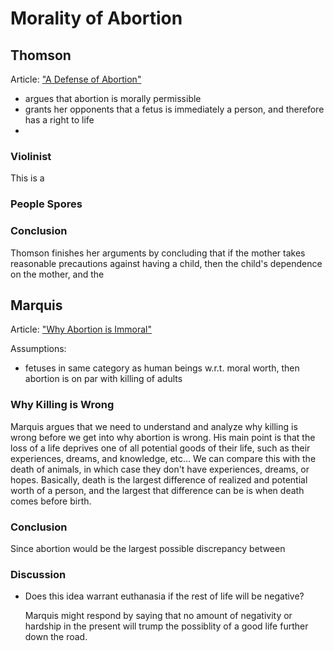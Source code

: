 # Morality of Abortion

## Thomson

Article: ["A Defense of
Abortion"](http://spot.colorado.edu/~heathwoo/Phil160,Fall02/thomson.htm)

* argues that abortion is morally permissible
* grants her opponents that a fetus is immediately a person, and therefore has
  a right to life
* 

### Violinist

This is a 

### People Spores

### Conclusion

Thomson finishes her arguments by concluding that if the mother takes
reasonable precautions against having a child, then the child's dependence on
the mother, and the 


## Marquis

Article: ["Why Abortion is
Immoral"](http://rintintin.colorado.edu/~vancecd/phil215/Marquis.pdf)

Assumptions:  
* fetuses in same category as human beings w.r.t. moral worth, then abortion
  is on par with killing of adults

### Why Killing is Wrong

Marquis argues that we need to understand and analyze why killing is wrong
before we get into why abortion is wrong.  His main point is that the loss of a
life deprives one of all potential goods of their life, such as their
experiences, dreams, and knowledge, etc... We can compare this with the death
of animals, in which case they don't have experiences, dreams, or hopes.
Basically, death is the largest difference of realized and potential worth of a
person, and the largest that difference can be is when death comes before
birth.

### Conclusion

Since abortion would be the largest possible discrepancy between 

### Discussion

* Does this idea warrant euthanasia if the rest of life will be negative?

    Marquis might respond by saying that no amount of negativity or hardship in
    the present will trump the possiblity of a good life further down the road.
